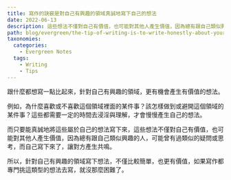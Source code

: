 ```yaml
---
title: 寫作的訣竅是對自己有興趣的領域真誠地寫下自己的想法
date: 2022-06-13
description: 這些想法不僅對自己有價值，也可能對其他人產生價值，因為總有跟自己類似興趣的人，可能曾有過類似的疑問或思考，而自己寫下來了，讓對方產生共鳴。
path: blog/evergreen/the-tip-of-writing-is-to-write-honestly-about-your-thoughts-in-the-areas-you-are-interested-in
taxonomies:
  categories: 
    - Evergreen Notes
  tags: 
    - Writing
    - Tips
---
```


跟什麼都想寫一點比起來，針對自己有興趣的領域，更有機會產生有價值的想法。

例如，為什麼喜歡或不喜歡這個領域裡面的某件事？該怎樣做到或避開這個領域的某件事？這些都需要一定的時間去浸淫與理解，才會慢慢產生自己的想法。

而只要能真誠地將這些屬於自己的想法寫下來，這些想法不僅對自己有價值，也可能對其他人產生價值，因為總有跟自己類似興趣的人，可能曾有過類似的疑問或思考，而自己寫下來了，讓對方產生共鳴。

所以，針對自己有興趣的領域寫下想法，不僅比較簡單，也更有價值，如果寫作都專門挑這類型的想法去寫，就沒那麼困難了。
